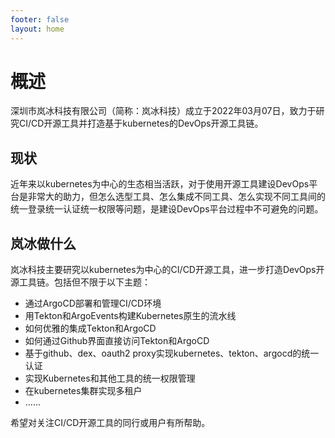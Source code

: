 ```yaml
---
footer: false
layout: home
---
```


# 概述
深圳市岚冰科技有限公司（简称：岚冰科技）成立于2022年03月07日，致力于研究CI/CD开源工具并打造基于kubernetes的DevOps开源工具链。

## 现状
近年来以kubernetes为中心的生态相当活跃，对于使用开源工具建设DevOps平台是非常大的助力，但怎么选型工具、怎么集成不同工具、怎么实现不同工具间的统一登录统一认证统一权限等问题，是建设DevOps平台过程中不可避免的问题。

## 岚冰做什么
岚冰科技主要研究以kubernetes为中心的CI/CD开源工具，进一步打造DevOps开源工具链。包括但不限于以下主题：
- 通过ArgoCD部署和管理CI/CD环境
- 用Tekton和ArgoEvents构建Kubernetes原生的流水线
- 如何优雅的集成Tekton和ArgoCD
- 如何通过Github界面直接访问Tekton和ArgoCD
- 基于github、dex、oauth2 proxy实现kubernetes、tekton、argocd的统一认证
- 实现Kubernetes和其他工具的统一权限管理
- 在kubernetes集群实现多租户
- ......<br>
  
希望对关注CI/CD开源工具的同行或用户有所帮助。